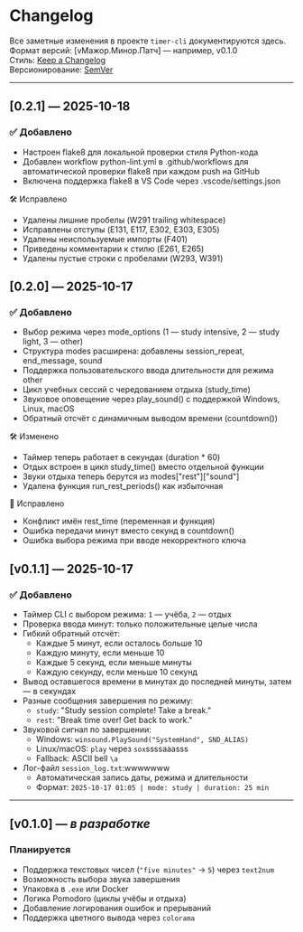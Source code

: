 # Changelog

Все заметные изменения в проекте `timer-cli` документируются здесь.  
Формат версий: [vМажор.Минор.Патч] — например, v0.1.0  
Стиль: [Keep a Changelog](https://keepachangelog.com/ru/1.0.0/)  
Версионирование: [SemVer](https://semver.org/lang/ru/)

---
## [0.2.1] — 2025-10-18
### ✅ Добавлено

- Настроен flake8 для локальной проверки стиля Python-кода
- Добавлен workflow python-lint.yml в .github/workflows для автоматической проверки flake8 при каждом push на GitHub
- Включена поддержка flake8 в VS Code через .vscode/settings.json

🛠 Исправлено

- Удалены лишние пробелы (W291 trailing whitespace)
- Исправлены отступы (E131, E117, E302, E303, E305)
- Удалены неиспользуемые импорты (F401)
- Приведены комментарии к стилю (E261, E265)
- Удалены пустые строки с пробелами (W293, W391)

## [0.2.0] — 2025-10-17
### ✅ Добавлено

- Выбор режима через mode_options (1 — study intensive, 2 — study light, 3 — other)
- Структура modes расширена: добавлены session_repeat, end_message, sound
- Поддержка пользовательского ввода длительности для режима other
- Цикл учебных сессий с чередованием отдыха (study_time)
- Звуковое оповещение через play_sound() с поддержкой Windows, Linux, macOS
- Обратный отсчёт с динамичным выводом времени (countdown())

🛠 Изменено

- Таймер теперь работает в секундах (duration * 60)
- Отдых встроен в цикл study_time() вместо отдельной функции
- Звуки отдыха теперь берутся из modes["rest"]["sound"]
- Удалена функция run_rest_periods() как избыточная

🐛 Исправлено

- Конфликт имён rest_time (переменная и функция)
- Ошибка передачи минут вместо секунд в countdown()
- Ошибка выбора режима при вводе некорректного ключа

## [v0.1.1] — 2025-10-17

### ✅ Добавлено

- Таймер CLI с выбором режима: `1` — учёба, `2` — отдых
- Проверка ввода минут: только положительные целые числа
- Гибкий обратный отсчёт:
  - Каждые 5 минут, если осталось больше 10
  - Каждую минуту, если меньше 10
  - Каждые 5 секунд, если меньше минуты
  - Каждую секунду, если меньше 10 секунд
- Вывод оставшегося времени в минутах до последней минуты, затем — в секундах
- Разные сообщения завершения по режиму:
  - `study`: "Study session complete! Take a break."
  - `rest`: "Break time over! Get back to work."
- Звуковой сигнал по завершении:
  - Windows: `winsound.PlaySound("SystemHand", SND_ALIAS)`
  - Linux/macOS: `play` через `sox`ssssaaasss
  - Fallback: ASCII bell `\a`
- Лог-файл `session_log.txt`:wwwwwww
  - Автоматическая запись даты, режима и длительности
  - Формат: `2025-10-17 01:05 | mode: study | duration: 25 min`

---

## [v0.1.0] — *в разработке*

### Планируется

- Поддержка текстовых чисел (`"five minutes"` → `5`) через `text2num`
- Возможность выбора звука завершения
- Упаковка в `.exe` или Docker
- Логика Pomodoro (циклы учёбы и отдыха)
- Добавление логирования ошибок и прерываний
- Поддержка цветного вывода через `colorama`
